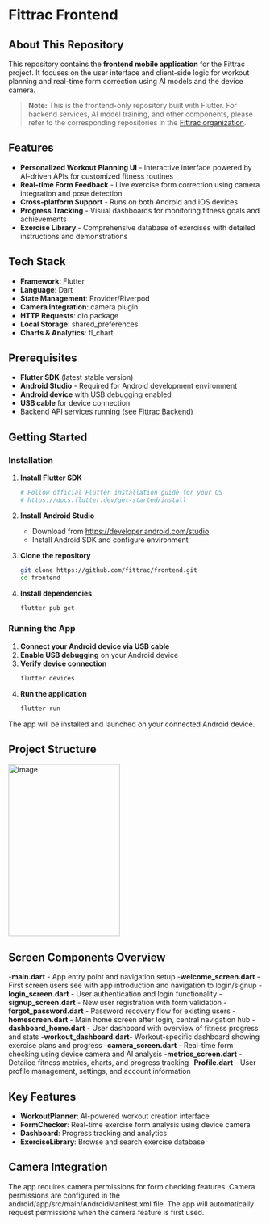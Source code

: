 # Fittrac Frontend

## About This Repository

This repository contains the **frontend mobile application** for the Fittrac project. It focuses on the user interface and client-side logic for workout planning and real-time form correction using AI models and the device camera.

> **Note:** This is the frontend-only repository built with Flutter. For backend services, AI model training, and other components, please refer to the corresponding repositories in the [Fittrac organization](https://github.com/fittrac).

## Features

- **Personalized Workout Planning UI** - Interactive interface powered by AI-driven APIs for customized fitness routines
- **Real-time Form Feedback** - Live exercise form correction using camera integration and pose detection
- **Cross-platform Support** - Runs on both Android and iOS devices
- **Progress Tracking** - Visual dashboards for monitoring fitness goals and achievements
- **Exercise Library** - Comprehensive database of exercises with detailed instructions and demonstrations

## Tech Stack

- **Framework**: Flutter
- **Language**: Dart
- **State Management**: Provider/Riverpod
- **Camera Integration**: camera plugin
- **HTTP Requests**: dio package
- **Local Storage**: shared_preferences
- **Charts & Analytics**: fl_chart

## Prerequisites

- **Flutter SDK** (latest stable version)
- **Android Studio** - Required for Android development environment
- **Android device** with USB debugging enabled
- **USB cable** for device connection
- Backend API services running (see [Fittrac Backend](https://github.com/fittrac/backend))

## Getting Started

### Installation

1. **Install Flutter SDK**
   ```bash
   # Follow official Flutter installation guide for your OS
   # https://docs.flutter.dev/get-started/install
   ```

2. **Install Android Studio**
   - Download from https://developer.android.com/studio
   - Install Android SDK and configure environment

3. **Clone the repository**
   ```bash
   git clone https://github.com/fittrac/frontend.git
   cd frontend
   ```

4. **Install dependencies**
   ```bash
   flutter pub get
   ```
   
### Running the App

1. **Connect your Android device via USB cable**
2. **Enable USB debugging** on your Android device
3. **Verify device connection**
   ```bash
   flutter devices
   ```
4. **Run the application**
   ```bash
   flutter run
   ```

The app will be installed and launched on your connected Android device.

## Project Structure

<img width="221" height="340" alt="image" src="https://github.com/user-attachments/assets/e5c8a7e1-5084-42a0-aba6-29aaff57128b" />

## Screen Components Overview

-**main.dart** - App entry point and navigation setup
-**welcome_screen.dart** - First screen users see with app introduction and navigation to login/signup
-**login_screen.dart** - User authentication and login functionality
-**signup_screen.dart** - New user registration with form validation
-**forgot_password.dart** - Password recovery flow for existing users
-**homescreen.dart** - Main home screen after login, central navigation hub
-**dashboard_home.dart** - User dashboard with overview of fitness progress and stats
-**workout_dashboard.dart**- Workout-specific dashboard showing exercise plans and progress
-**camera_screen.dart** - Real-time form checking using device camera and AI analysis
-**metrics_screen.dart** - Detailed fitness metrics, charts, and progress tracking
-**Profile.dart** - User profile management, settings, and account information


## Key Features

- **WorkoutPlanner**: AI-powered workout creation interface
- **FormChecker**: Real-time exercise form analysis using device camera
- **Dashboard**: Progress tracking and analytics
- **ExerciseLibrary**: Browse and search exercise database

## Camera Integration

The app requires camera permissions for form checking features. Camera permissions are configured in the android/app/src/main/AndroidManifest.xml file. The app will automatically request permissions when the camera feature is first used.

